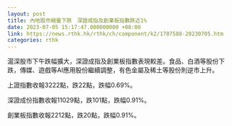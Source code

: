 ```yaml
---
layout: post
title: 內地股市縮量下跌　深證成指及創業板指數跌近1%
date: 2023-07-05 15:17:47.000000000 +08:00
link: https://news.rthk.hk/rthk/ch/component/k2/1707588-20230705.htm
categories: rthk
---
```


滬深股市下午跌幅擴大，深證成指及創業板指數表現較差。食品、白酒等股份下跌，傳媒、遊戲等AI應用股份繼續調整，有色金屬及稀土等股份則逆市上升。

上證指數收報3222點，跌22點，跌幅0.69%。

深證成份指數收報11029點，跌101點，跌幅0.91%。

創業板指數收報2212點，跌20點，跌幅0.91%。
